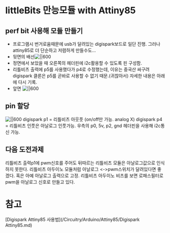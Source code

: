 # littleBits 만능모듈 with Attiny85
## perf bit 사용해 모듈 만들기

* 프로그램시 번거로움때문에 usb가 달려있는 digispark보드로 일단 진행. 그러나 attiny85로 더 단순하고 저렴하게 만들수도...
* 뒷면의 배선![||600](https://cl.ly/s6nK/Image%202018-06-08%20at%204.25.01%20AM.png)
* 정면에서 보았을 때 오른쪽의 헤더핀에 i2c활용할 수 있도록 핀 구성함.
* 리틀비츠 출력에 p5를 사용했다가 p4로 수정했는데, 이유는 중국산 싸구려 digispark 클론은 p5를 곧바로 사용할 수 없기 때문.(귀찮아서) 자세한 내용은 아래에 다시 기록.
* 앞면 ![||600](https://cl.ly/s7nD/Image%202018-06-08%20at%204.26.36%20AM.png)

## pin 할당
![||600](https://cl.ly/s7Zq/Image%202018-06-08%20at%204.27.51%20AM.png)
digispark p1 = 리틀비츠 아웃풋 (on/off만 가능. analog X)
digispark p4 = 리틀비츠 인풋은 아날로그 인풋가능.
우측의 p0, 5v, p2, gnd 헤더핀을 사용해 i2c통신 가능.

## 다음 도전과제
리틀비츠 출력p1에 pwm신호를 주어도 뒤따르는 리틀비츠 모듈은 아날로그값으로 인식하지 못한다. 리틀비츠 아두이노 모듈처럼 아날로그 <->pwm스위치가 달려있다면 좋겠다. 혹은 아예 아날로그 출력으로 고정.
리틀비츠 아두이노 비츠를 보면 로패스필터로 pwm을 아날로그 신호로 만들고 있다.

# 참고
[Digispark Attiny85 사용법](/Circuitry/Arduino/Attiny85/Digispark Attiny85.md)
